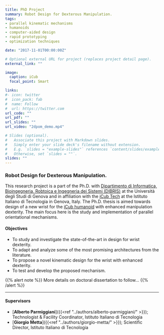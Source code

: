 ```yaml
---
title: PhD Project
summary: Robot Design for Dexterous Manipulation.
tags:
- parallel kinematic mechanisms
- humanoids
- computer-aided design
- rapid prototyping
- optimization techniques

date: "2017-11-01T00:00:00Z"

# Optional external URL for project (replaces project detail page).
external_link: ""

image:
  caption: iCub
  focal_point: Smart

links:
#- icon: twitter
#  icon_pack: fab
#  name: Follow
#  url: https://twitter.com
url_code: ""
url_pdf: ""
url_slides: ""
url_video: "2dpom_demo.mp4"

# Slides (optional).
#   Associate this project with Markdown slides.
#   Simply enter your slide deck's filename without extension.
#   E.g. `slides = "example-slides"` references `content/slides/example-slides.md`.
#   Otherwise, set `slides = ""`.
slides: ""
---
```

### Robot Design for Dexterous Manipulation.

This research project is a part of the Ph.D. with [Dipartimento di Informatica, Bioingegneria, Robtoica e Ingegneria dei Sistemi (DIBRIS)](http://phd.dibris.unige.it/biorob/) at the Università degli Studi di Genova and in affiliation with the [iCub Tech](https://www.iit.it/research/facilities/icub-tech) at the Istituto Italiano di Tecnologia in Genova, Italy. The Ph.D. thesis is aimed towards design of a new wrist for the [iCub humanoid](https://icub.org/) with enhanced manipulation dexterity. The main focus here is the study and implementation of parallel orientational mechanisms.

#### Objectives

- To study and investigate the state-of-the-art in design for wrist dexterity.
- To adapt and analyze some of the most promising architectures from the literature.
- To propose a novel kinematic design for the wrist with enhanced dexterity.
- To test and develop the proposed mechanism.

{{% alert note %}}
More details on doctoral dissertation to follow...
{{% /alert %}}

---

#### Supervisors

- [**Alberto Parmiggiani**]({{<ref "../authors/alberto-parmiggiani/" >}}); Technologist & Facility Coordinator, Istituto Italiano di Tecnologia
- [**Giorgio Metta**]({{<ref "../authors/giorgio-metta/" >}}); Scientific Director, Istituto Italiano di Tecnologia
